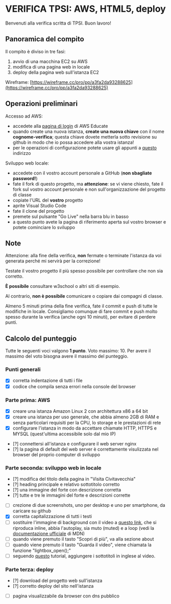 # VERIFICA TPSI: AWS, HTML5, deploy

Benvenuti alla verifica scritta di TPSI. Buon lavoro!

## Panoramica del compito
Il compito è diviso in tre fasi:
1. avvio di una macchina EC2 su AWS
1. modifica di una pagina web in locale
1. deploy della pagina web sull'istanza EC2

Wireframe: [https://wireframe.cc/pro/pp/a3fa2da93288625](https://wireframe.cc/pro/pp/a3fa2da93288625)
## Operazioni preliminari
Accesso ad AWS:
- accedete alla [pagina di login](https://www.awseducate.com/signin/SiteLogin) di AWS Educate
- quando create una nuova istanza, **create una nuova chiave** con il nome **cognome-verifica**; questa chiave dovete metterla sotto revisione su github in modo che io possa accedere alla vostra istanza!
- per le operazioni di configurazione potete usare gli appunti a [questo](https://github.com/wbigger/tpsi-5y/) indirizzo

Sviluppo web locale:
- accedete con il vostro account personale a GitHub (**non sbagliate password!**)
- fate il fork di questo progetto, ma **attenzione**: se vi viene chiesto, fate il fork sul vostro account personale e non sull'organizzazione del progetto di classe
- copiate l'URL del **vostro** progetto
- aprite Visual Studio Code
- fate il clone del progetto
- premete sul pulsante "Go Live" nella barra blu in basso
- a questo punto avete la pagina di riferimento aperta sul vostro browser e potete cominciare lo sviluppo

## Note
Attenzione: alla fine della verifica, **non** fermate o terminate l'istanza da voi generata perché mi servirà per la correzione!

Testate il vostro progetto il più spesso possibile per controllare che non sia corretto.

**È possibile** consultare w3school o altri siti di esempio.

Al contrario, **non è possibile** comunicare o copiare dai compagni di classe.

Almeno 5 minuti prima della fine verifica, fate il commit e push di tutte le modifiche in locale. Consigliamo comunque di fare commit e push molto spesso durante la verifica (anche ogni 10 minuti), per evitare di perdere punti.

## Calcolo del punteggio
Tutte le seguenti voci valgono **1 punto**.
Voto massimo: 10.
Per avere il massimo del voto bisogna avere il massimo del punteggio.


### Punti generali
- [X] corretta indentazione di tutti i file
- [X] codice che compila senza errori nella console del browser

### Parte prima: AWS
- [X] creare una istanza Amazon Linux 2 con architettura x86 a 64 bit
- [X] creare una istanza per uso generale, che abbia almeno 2GB di RAM e senza particolari requisiti per la CPU, lo storage e le prestazioni di rete
- [X] configurare l'istanza in modo da accettare chiamate HTTP, HTTPS e MYSQL (quest'ultima accessibile solo dal mio IP)
- [?] connettersi all'istanza e configurare il web server nginx
- [?] la pagina di default del web server è correttamente visulizzata nel browser del proprio computer di sviluppo

### Parte seconda: sviluppo web in locale
- [?] modifica del titolo della pagina in "Visita Civitavecchia"
- [?] heading principale e relativo sottotitolo corretto
- [?] una immagine del forte con descrizione corretta
- [?] tutte e tre le immagini del forte e descrizioni corrette
- [ ] crezione di due screenshots, uno per desktop e uno per smartphone, da caricare su github
- [X] corretta capitalizzazione di tutti i testi
- [ ] sostituire l'immagine di background con il video a [questo link](https://visit-civitavecchia.s3-eu-west-1.amazonaws.com/Stone-Falls.mp4), che si riproduca inline, abbia l'autoplay, sia muto (muted) e a loop (vedi la [documentazione ufficiale](https://developer.mozilla.org/en-US/docs/Web/HTML/Element/video) di MDN)
- [ ] quando viene premuto il tasto "Scopri di più", va alla sezione about
- [ ] quando viene premuto il tasto "Guarda il video", viene chiamata la funzione "lightbox_open();"
- [ ] seguendo [questo](https://developer.mozilla.org/en-US/docs/Web/Guide/Audio_and_video_delivery/Adding_captions_and_subtitles_to_HTML5_video) tutorial, aggiungere i sottotitoli in inglese al video.

### Parte terza: deploy
- [?] download del progetto web sull'istanza
- [?] corretto deploy del sito nell'istanza
- [ ] pagina visualizzabile da browser con dns pubblico


